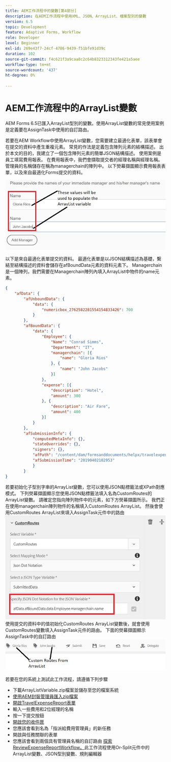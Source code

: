 ```yaml
---
title: AEM工作流程中的變數[第4部分]
description: 在AEM工作流程中使用XML、JSON、ArrayList、檔案型別的變數
version: 6.5
topic: Development
feature: Adaptive Forms, Workflow
role: Developer
level: Beginner
exl-id: 269e43f7-24cf-4786-9439-f51bfe91d39c
duration: 102
source-git-commit: f4c621f3a9caa8c2c64b8323312343fe421a5aee
workflow-type: tm+mt
source-wordcount: '437'
ht-degree: 0%

---
```


# AEM工作流程中的ArrayList變數

AEM Forms 6.5已匯入ArrayList型別的變數。使用ArrayList變數的常見使用案例是定義要在AssignTask中使用的自訂路由。

若要在AEM Workflow中使用ArrayList變數，您需要建立最適化表單，該表單會在提交的資料中產生重複元素。 常見的作法是定義包含陣列元素的結構描述。 出於本文的目的，我建立了一個包含陣列元素的簡單JSON結構描述。 使用案例是員工填寫費用報表。 在費用報表中，我們會擷取提交者的經理名稱與經理名稱。 管理員的名稱儲存在稱為managerchain的陣列中。 以下熒幕擷圖顯示費用報表表單，以及來自最適化Forms提交的資料。

![費用報表](assets/expensereport.jpg)

以下是來自最適化表單提交的資料。 最適化表單是以JSON結構描述為基礎，繫結至結構描述的資料會儲存在afBoundData元素的資料元素下。 Managerchain是一個陣列，我們需要在Managerchain陣列內填入ArrayList中物件的name元素。

```json
{
    "afData": {
        "afUnboundData": {
            "data": {
                "numericbox_2762582281554154833426": 700
            }
        },
        "afBoundData": {
            "data": {
                "Employee": {
                    "Name": "Conrad Simms",
                    "Department": "IT",
                    "managerchain": [{
                        "name": "Gloria Rios"
                    }, {
                        "name": "John Jacobs"
                    }]
                },
                "expense": [{
                    "description": "Hotel",
                    "amount": 300
                }, {
                    "description": "Air Fare",
                    "amount": 400
                }]
            }
        },
        "afSubmissionInfo": {
            "computedMetaInfo": {},
            "stateOverrides": {},
            "signers": {},
            "afPath": "/content/dam/formsanddocuments/helpx/travelexpensereport",
            "afSubmissionTime": "20190402102953"
            }
        }
}
```

若要初始化子型別字串的ArrayList變數，您可以使用JSON點標籤法或XPath對應模式。 下列熒幕擷圖顯示您使用JSON點標籤法填入名為CustomRoutes的ArrayList變數。 請確定您指向陣列物件中的元素，如下方熒幕擷圖所示。 我們正在使用managerchain陣列物件的名稱填入CustomRoutes ArrayList。
然後會使用CustomRoutes ArrayList來填入AssignTask元件中的路由
![自訂路由](assets/arraylist.jpg)
使用提交的資料中的值初始化CustomRoutes ArrayList變數後，就會使用CustomRoutes變數填入AssignTask元件的路由。 下面的熒幕擷圖顯示AssignTask中的自訂路由
![指派工作](assets/customactions.jpg)

若要在您的系統上測試此工作流程，請遵循下列步驟

* 下載ArrayListVariable.zip檔案並儲存至您的檔案系統
* [使用AEM封裝管理員匯入zip檔案](assets/arraylistvariable.zip)
* [開啟TravelExpenseReport表單](http://localhost:4502/content/dam/formsanddocuments/helpx/travelexpensereport/jcr:content?wcmmode=disabled)
* 輸入一些費用和2位經理的名稱
* 按一下提交按鈕
* [開啟您的收件匣](http://localhost:4502/aem/inbox)
* 您應該會看到名為「指派給費用管理員」的新任務
* 開啟與任務關聯的表單
* 您應該會看到兩個具有管理員名稱的自訂路由
  [探索ReviewExpenseReportWorkflow。](http://localhost:4502/editor.html/conf/global/settings/workflow/models/ReviewExpenseReport.html)此工作流程使用Or-Split元件中的ArrayList變數、JSON型別變數、規則編輯器
